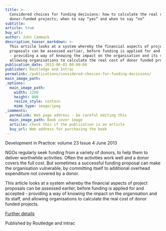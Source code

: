 ```yaml
---
title: >-
  Considered choices for funding decisions: how to calculate the real cost of
  donor-funded projects; when to say “yes” and when to say “no”
subtitle:
article: true
buy_url:
author: John Cammack
description_teaser_markdown: >-
  This article looks at a system whereby the financial aspects of project
  proposals can be assessed earlier, before funding is applied for and accepted
  - providing a way of knowing the impact on the organisation and its staff, and
  allowing organisations to calculate the real cost of donor funded projects.
publication_date: 2013-06-03 00:00:00
publisher: Routledge and Intrac
permalink: /publications/considered-choices-for-funding-decisions/
main_image_path:
_options:
  main_image_path:
    width: 1200
    height: 800
    resize_style: contain
    mime_type: image/jpeg
_comments:
  permalink: Web page address - be careful editing this
  main_image_path: Book cover image
  article: check this if the publication is an article
  buy_url: Web address for purchasing the book
---
```


Development in Practice: volume 23 Issue 4 June 2013

NGOs regularly seek funding from a variety of donors, to help them to deliver worthwhile activities. Often the activities work well and a donor covers the full cost. But sometimes a successful funding proposal can make the organisation vulnerable, by committing itself to additional overhead expenditure not covered by a donor.

This article looks at a system whereby the financial aspects of project proposals can be assessed earlier, before funding is applied for and accepted - providing a way of knowing the impact on the organisation and its staff, and allowing organisations to calculate the real cost of donor funded projects. 

[Further details](http://www.ingentaconnect.com/content/routledg/cdip/2013/00000023/00000004/art00012)

Published by Routledge and Intrac